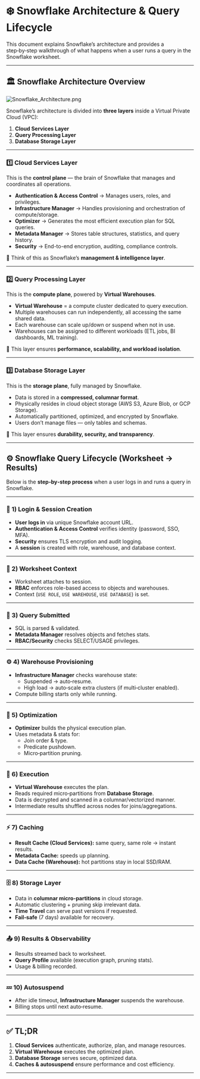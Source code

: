 # ❄️ Snowflake Architecture & Query Lifecycle

This document explains Snowflake’s architecture and provides a step‑by‑step walkthrough of what happens when a user runs a query in the Snowflake worksheet.

---

## 🏛️ Snowflake Architecture Overview

![Snowflake_Architecture.png](https://raw.githubusercontent.com/naga-vamsi-001/Images/main/snowflake/Snowflake_Architecture.png)

Snowflake’s architecture is divided into **three layers** inside a Virtual Private Cloud (VPC):

1. **Cloud Services Layer**  
2. **Query Processing Layer**  
3. **Database Storage Layer**  

---

### 1️⃣ Cloud Services Layer
This is the **control plane** — the brain of Snowflake that manages and coordinates all operations.

- **Authentication & Access Control** → Manages users, roles, and privileges.  
- **Infrastructure Manager** → Handles provisioning and orchestration of compute/storage.  
- **Optimizer** → Generates the most efficient execution plan for SQL queries.  
- **Metadata Manager** → Stores table structures, statistics, and query history.  
- **Security** → End-to-end encryption, auditing, compliance controls.  

🔑 Think of this as Snowflake’s **management & intelligence layer**.

---

### 2️⃣ Query Processing Layer
This is the **compute plane**, powered by **Virtual Warehouses**.

- **Virtual Warehouse** = a compute cluster dedicated to query execution.  
- Multiple warehouses can run independently, all accessing the same shared data.  
- Each warehouse can scale up/down or suspend when not in use.  
- Warehouses can be assigned to different workloads (ETL jobs, BI dashboards, ML training).  

🔑 This layer ensures **performance, scalability, and workload isolation**.

---

### 3️⃣ Database Storage Layer
This is the **storage plane**, fully managed by Snowflake.

- Data is stored in a **compressed, columnar format**.  
- Physically resides in cloud object storage (AWS S3, Azure Blob, or GCP Storage).  
- Automatically partitioned, optimized, and encrypted by Snowflake.  
- Users don’t manage files — only tables and schemas.  

🔑 This layer ensures **durability, security, and transparency**.

---

## ⚙️ Snowflake Query Lifecycle (Worksheet → Results)

Below is the **step‑by‑step process** when a user logs in and runs a query in Snowflake.

---

### 🔐 1) Login & Session Creation
- **User logs in** via unique Snowflake account URL.  
- **Authentication & Access Control** verifies identity (password, SSO, MFA).  
- **Security** ensures TLS encryption and audit logging.  
- A **session** is created with role, warehouse, and database context.

---

### 🧩 2) Worksheet Context
- Worksheet attaches to session.  
- **RBAC** enforces role-based access to objects and warehouses.  
- Context (`USE ROLE`, `USE WAREHOUSE`, `USE DATABASE`) is set.

---

### 📨 3) Query Submitted
- SQL is parsed & validated.  
- **Metadata Manager** resolves objects and fetches stats.  
- **RBAC/Security** checks SELECT/USAGE privileges.  

---

### ⚙️ 4) Warehouse Provisioning
- **Infrastructure Manager** checks warehouse state:  
  - Suspended → auto‑resume.  
  - High load → auto‑scale extra clusters (if multi‑cluster enabled).  
- Compute billing starts only while running.

---

### 🧠 5) Optimization
- **Optimizer** builds the physical execution plan.  
- Uses metadata & stats for:  
  - Join order & type.  
  - Predicate pushdown.  
  - Micro‑partition pruning.  

---

### 🚀 6) Execution
- **Virtual Warehouse** executes the plan.  
- Reads required micro‑partitions from **Database Storage**.  
- Data is decrypted and scanned in a columnar/vectorized manner.  
- Intermediate results shuffled across nodes for joins/aggregations.

---

### ⚡ 7) Caching
- **Result Cache (Cloud Services):** same query, same role → instant results.  
- **Metadata Cache:** speeds up planning.  
- **Data Cache (Warehouse):** hot partitions stay in local SSD/RAM.  

---

### 🗄️ 8) Storage Layer
- Data in **columnar micro‑partitions** in cloud storage.  
- Automatic clustering + pruning skip irrelevant data.  
- **Time Travel** can serve past versions if requested.  
- **Fail‑safe** (7 days) available for recovery.

---

### 📤 9) Results & Observability
- Results streamed back to worksheet.  
- **Query Profile** available (execution graph, pruning stats).  
- Usage & billing recorded.

---

### 💤 10) Autosuspend
- After idle timeout, **Infrastructure Manager** suspends the warehouse.  
- Billing stops until next auto‑resume.

---

## ✅ TL;DR
1. **Cloud Services** authenticate, authorize, plan, and manage resources.  
2. **Virtual Warehouse** executes the optimized plan.  
3. **Database Storage** serves secure, optimized data.  
4. **Caches & autosuspend** ensure performance and cost efficiency.

---
